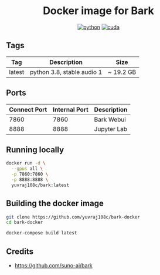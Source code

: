 <div align="center">

# Docker image for Bark

[![python](https://img.shields.io/badge/python-3.8-green)](https://www.python.org/downloads/)
[![cuda](https://img.shields.io/badge/cuda-12.4-green)](https://developer.nvidia.com/cuda-downloads)

</div>

## Tags
| Tag    | Description              | Size      |
| ------ | ------------------------ | --------- |
| latest | python 3.8, stable audio 1 | ~ 19.2 GB |

## Ports

| Connect Port | Internal Port | Description |
| ------------ | ------------- | ----------- |
| 7860         | 7860          | Bark Webui  |
| 8888         | 8888          | Jupyter Lab  |

## Running locally
```bash
docker run -d \
  --gpus all \
  -p 7860:7860 \
  -p 8888:8888 \
  yuvraj108c/bark:latest
```

## Building the docker image
```bash
git clone https://github.com/yuvraj108c/bark-docker
cd bark-docker

docker-compose build latest
```

## Credits
- https://github.com/suno-ai/bark